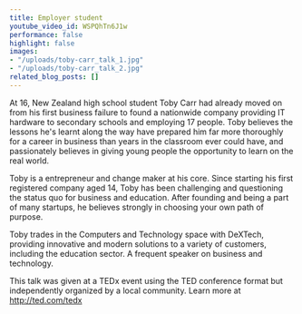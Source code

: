 ```yaml
---
title: Employer student
youtube_video_id: WSPQhTn6J1w
performance: false
highlight: false
images:
- "/uploads/toby-carr_talk_1.jpg"
- "/uploads/toby-carr_talk_2.jpg"
related_blog_posts: []
---
```


At 16, New Zealand high school student Toby  Carr had already moved on from his first business failure to found a nationwide company providing IT hardware to secondary schools and employing 17 people. Toby believes the lessons he's learnt along the way have prepared him far more thoroughly for a career in business than years in the classroom ever could have, and passionately believes in giving young people the opportunity to learn on the real world. 

Toby is a entrepreneur and change maker at his core. Since starting his first registered company aged 14, Toby has been challenging and questioning the status quo for business and education. After founding and being a part of many startups, he believes strongly in choosing your own path of purpose.

Toby trades in the Computers and Technology space with DeXTech, providing innovative and modern solutions to a variety of customers, including the education sector. A frequent speaker on business and technology.

This talk was given at a TEDx event using the TED conference format but independently organized by a local community. Learn more at http://ted.com/tedx
